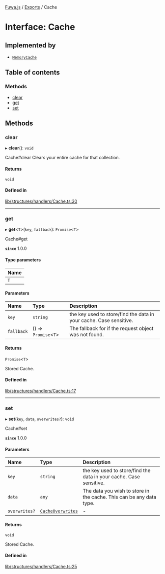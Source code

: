 [Fuwa.js](../README.md) / [Exports](../modules.md) / Cache

# Interface: Cache

## Implemented by

- [`MemoryCache`](../classes/MemoryCache.md)

## Table of contents

### Methods

- [clear](Cache.md#clear)
- [get](Cache.md#get)
- [set](Cache.md#set)

## Methods

### clear

▸ **clear**(): `void`

Cache#clear
Clears your entire cache for that collection.

#### Returns

`void`

#### Defined in

[lib/structures/handlers/Cache.ts:30](https://github.com/fuwajs/fuwa.js/blob/2dc8ebd/src/lib/structures/handlers/Cache.ts#L30)

___

### get

▸ **get**<`T`\>(`key`, `fallback`): `Promise`<`T`\>

Cache#get

**`since`** 1.0.0

#### Type parameters

| Name |
| :------ |
| `T` |

#### Parameters

| Name | Type | Description |
| :------ | :------ | :------ |
| `key` | `string` | the key used to store/find the data in your cache. Case sensitive. |
| `fallback` | () => `Promise`<`T`\> | The fallback for if the request object was not found. |

#### Returns

`Promise`<`T`\>

Stored Cache.

#### Defined in

[lib/structures/handlers/Cache.ts:17](https://github.com/fuwajs/fuwa.js/blob/2dc8ebd/src/lib/structures/handlers/Cache.ts#L17)

___

### set

▸ **set**(`key`, `data`, `overwrites?`): `void`

Cache#set

**`since`** 1.0.0

#### Parameters

| Name | Type | Description |
| :------ | :------ | :------ |
| `key` | `string` | the key used to store/find the data in your cache. Case sensitive. |
| `data` | `any` | The data you wish to store in the cache. This can be any data type. |
| `overwrites?` | [`CacheOverwrites`](CacheOverwrites.md) | - |

#### Returns

`void`

Stored Cache.

#### Defined in

[lib/structures/handlers/Cache.ts:25](https://github.com/fuwajs/fuwa.js/blob/2dc8ebd/src/lib/structures/handlers/Cache.ts#L25)
